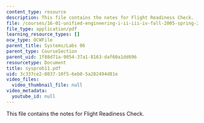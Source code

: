 ```yaml
---
content_type: resource
description: This file contains the notes for Flight Readiness Check.
file: /courses/16-01-unified-engineering-i-ii-iii-iv-fall-2005-spring-2006/3c337ce2083710f56eb05a282494d81e_sysprob11.pdf
file_type: application/pdf
learning_resource_types: []
ocw_type: OCWFile
parent_title: Systems/Labs 06
parent_type: CourseSection
parent_uid: 1f88d71a-9054-37a1-8163-daf60a1dd696
resourcetype: Document
title: sysprob11.pdf
uid: 3c337ce2-0837-10f5-6eb0-5a282494d81e
video_files:
  video_thumbnail_file: null
video_metadata:
  youtube_id: null
---
```

This file contains the notes for Flight Readiness Check.